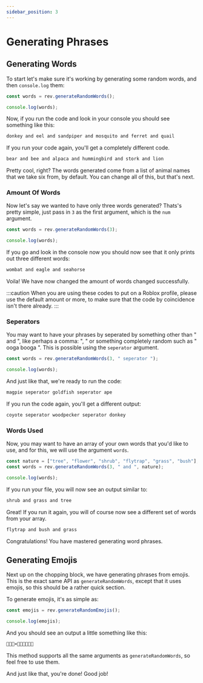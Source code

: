 ```yaml
---
sidebar_position: 3
---
```


# Generating Phrases

## Generating Words

To start let's make sure it's working by generating some random words, and then `console.log` them:

```javascript title="index.js"
const words = rev.generateRandomWords();

console.log(words);
```

Now, if you run the code and look in your console you should see something like this:

```bash title="Console"
donkey and eel and sandpiper and mosquito and ferret and quail
```

If you run your code again, you'll get a completely different code.

```bash title="Console"
bear and bee and alpaca and hummingbird and stork and lion
```

Pretty cool, right? The words generated come from a list of animal names that we take six from, by default. You can change all of this, but that's next.

### Amount Of Words

Now let's say we wanted to have only three words generated? Thats's pretty simple, just pass in `3` as the first argument, which is the `num` argument.

```javascript title="index.js"
const words = rev.generateRandomWords(3);

console.log(words);
```

If you go and look in the console now you should now see that it only prints out three different words:

```bash title="Console"
wombat and eagle and seahorse
```

Voila! We have now changed the amount of words changed successfully.

:::caution
When you are using these codes to put on a Roblox profile, please use the default amount or more, to make sure that the code by coincidence isn't there already.
:::

### Seperators

You may want to have your phrases by seperated by something other than " and ", like perhaps a comma: ", " or something completely random such as " ooga booga ". This is possible using the `seperator` argument.

```javascript title="index.js"
const words = rev.generateRandomWords(3, " seperator ");

console.log(words);
```

And just like that, we're ready to run the code:

```bash title="Console"
magpie seperator goldfish seperator ape
```

If you run the code again, you'll get a different output:

```bash title="Console"
coyote seperator woodpecker seperator donkey
```

### Words Used

Now, you may want to have an array of your own words that you'd like to use, and for this, we will use the argument `words`.

```javascript title="index.js"
const nature = ["tree", "flower", "shrub", "flytrap", "grass", "bush"];
const words = rev.generateRandomWords(3, " and ", nature);

console.log(words);
```

If you run your file, you will now see an output similar to:

```bash title="Console"
shrub and grass and tree
```

Great! If you run it again, you will of course now see a different set of words from your array.

```bash title="Console"
flytrap and bush and grass
```

Congratulations! You have mastered generating word phrases.

## Generating Emojis

Next up on the chopping block, we have generating phrases from emojis. This is the exact same API as `generateRandomWords`, except that it uses emojis, so this should be a rather quick section.

To generate emojis, it's as simple as:

```javascript title="index.js"
const emojis = rev.generateRandomEmojis();

console.log(emojis);
```

And you should see an output a little something like this:

```bash title="Console"
🚋💡🙇☔💵🍧🐾😍👛🍢
```

This method supports all the same arguments as `generateRandomWords`, so feel free to use them.

And just like that, you're done! Good job!
